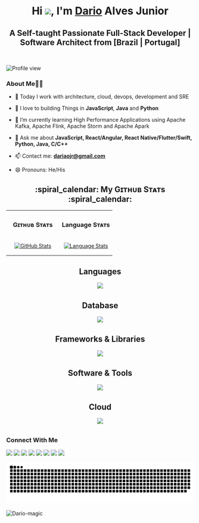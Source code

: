 <h1 align="center">Hi <a href="https://github.com/darioajr"><img src="https://media.giphy.com/media/hvRJCLFzcasrR4ia7z/giphy.gif" width="3%"></a>, 
  I'm <a href="https://github.com/dariaojr">Dario</a> Alves Junior</h1>
<h2 align="center">A Self-taught Passionate Full-Stack Developer | Software Architect from [Brazil | Portugal]</h2>

<br/>
<p align="left">
  <img alt="Profile view" src="https://komarev.com/ghpvc/?username=darioajr&label=PROFILE+VIEWS&style=for-the-badge&color=045ddc">
</p>

<h3 align="left">About Me🧔‍♂️</h3>

- 🔭 Today I work with architecture, cloud, devops, development and SRE

- 💙 I love to building Things in **JavaScript**, **Java** and **Python**

- 🌱 I’m currently learning High Performance Applications using Apache Kafka, Apache Flink, Apache Storm and Apache Apark

- 💬 Ask me about **JavaScript, React/Angular, React Native/Flutter/Swift, Python, Java, C/C++**

- 📫 Contact me: **dariaojr@gmail.com**

- 😄 Pronouns: He/His

<!-- My Github stats --> 
<h2 align="center">:spiral_calendar: My Gɪᴛʜᴜʙ Sᴛᴀᴛs :spiral_calendar:</h2>
<table width="100%" align="center">
  <tr>
    <th>
      <h3 align="center"><strong>Gɪᴛʜᴜʙ Sᴛᴀᴛs</strong></h3>
    </th>
    <th>
      <h3 align="center"><strong>Language Sᴛᴀᴛs</strong></h3>
    </th>
  </tr>
  <tr>
    <td width="50%">
      <p align="center">
        <a href="https://github.com/darioajr">
          <img align="center" src="https://github-readme-stats.vercel.app/api?username=darioajr&theme=transparent&hide_border=true&text_bold=true" alt="GitHub Stats" />
        </a>
      </p>
    </td>
    <td width="50%">
      <p align="center">
        <a href="https://github.com/darioajr">
          <img align="center" src="https://github-readme-stats.vercel.app/api/top-langs/?username=darioajr&layout=compact&theme=transparent&hide_border=true&text_bold=true&hide=Jupyter%20Notebook" alt="Language Stats" />
        </a>
      </p>
    </td>
  </tr>
</table>

<h2 align="center">Languages</h2>
<div align="center">
  <img width="300px" src="https://skillicons.dev/icons?i=py,js,ts,html,css,java,ruby,cs,cpp,c,go,rust,dart,kotlin,scala,swift,objectivec&perline=10" />
</div>

<h2 align="center">Database</h2>
<div align="center">
  <img width="300px" src="https://skillicons.dev/icons?i=sqlite,mysql,postgres,mongodb,redis&perline=10" />
</div>


<h2 align="center">Frameworks & Libraries</h2>
<div align="center">
  <img width="300px" src="https://skillicons.dev/icons?i=nodejs,django,flask,react,redux,tailwind,materialui,bootstrap,sass,jquery,angular,dotnet,spring,flutter,reactnative,rails,nextjs,apollo,cassandra,cmake,kafka,cypress,elasticsearch,firebase,gatsby,githubactions,grafana,graphql,hibernate,jenkins,laravel,nestjs,prometheus,pytorch,qt,styledcomponents,sentry,selenium,sequelize,svelte,tensorflow,vue,yarn,wordpress&perline=10" />
</div>

<h2 align="center">Software & Tools</h2>
<div align="center">
  <img width="300px" src="https://skillicons.dev/icons?i=docker,kubernetes,terraform,kafka,git,github,vscode,postman,replit,linux,figma,vercel,netlify,androidstudio,ansible,bash,bitbucket,gitlab,github,maven,nginx,npm,rabbitmq&perline=10" />
</div>

<h2 align="center">Cloud</h2>
<div align="center">
  <img width="300px" src="https://skillicons.dev/icons?i=aws,azure,gcp,oci&perline=10" />
</div>


 ##

 <h3 align="left">Connect With Me</h3>

 <div> 
  <a href="https://api.whatsapp.com/send?phone=5547991117775&text=Dario%20Alves%20Junior" target="_blank"><img src="https://img.shields.io/badge/WhatsApp-25D366?style=for-the-badge&logo=whatsapp&logoColor=white" ></a>
  <a href="https://t.me/darioajr" target="_blank"><img src="https://img.shields.io/badge/Telegram-2CA5E0?style=for-the-badge&logo=telegram&logoColor=white"></a>
  <a href="https://twitter.com/darioajr" target="_blank"><img src="https://img.shields.io/badge/Twitter-1DA1F2?style=for-the-badge&logo=twitter&logoColor=white"></a>
  <a href="https://www.youtube.com/channel/UCLemDv4m2Y0UUTW24Sb_3Ng" target="_blank"><img src="https://img.shields.io/badge/YouTube-FF0000?style=for-the-badge&logo=youtube&logoColor=white" target="_blank"></a>
  <a href="https://instagram.com/darioajr" target="_blank"><img src="https://img.shields.io/badge/-Instagram-%23E4405F?style=for-the-badge&logo=instagram&logoColor=white" target="_blank"></a>
 	<a href="https://www.twitch.tv/darioajr" target="_blank"><img src="https://img.shields.io/badge/Twitch-9146FF?style=for-the-badge&logo=twitch&logoColor=white" target="_blank"></a>
  <a href = "mailto:darioajr@gmail.com"><img src="https://img.shields.io/badge/-Gmail-%23333?style=for-the-badge&logo=gmail&logoColor=white" target="_blank"></a>
  <a href="https://www.linkedin.com/in/darioajr" target="_blank"><img src="https://img.shields.io/badge/-LinkedIn-%230077B5?style=for-the-badge&logo=linkedin&logoColor=white" target="_blank"></a> 
 
  ![Snake animation](https://raw.githubusercontent.com/Platane/snk/output/github-contribution-grid-snake-dark.svg)
 
</div>

<img align="center" alt="Dario-magic" src="https://github.com/snipe/animated-gifs/blob/master/Techy/bmo-recharge.gif">
